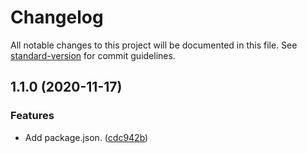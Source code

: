 # Changelog

All notable changes to this project will be documented in this file. See [standard-version](https://github.com/conventional-changelog/standard-version) for commit guidelines.

## 1.1.0 (2020-11-17)


### Features

* Add package.json. ([cdc942b](https://github.com/kpham007/standard-version-test/commit/cdc942b61ff8d96a977a20daa91b5754b8c01312))
